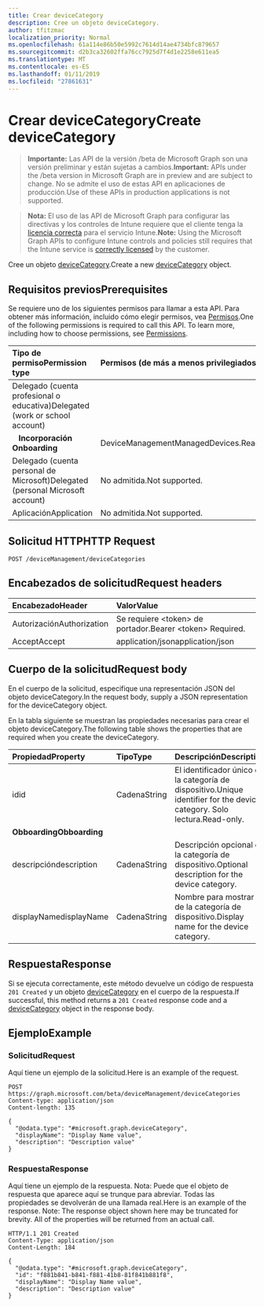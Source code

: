 ```yaml
---
title: Crear deviceCategory
description: Cree un objeto deviceCategory.
author: tfitzmac
localization_priority: Normal
ms.openlocfilehash: 61a114e86b50e5992c7614d14ae4734bfc879657
ms.sourcegitcommit: d2b3ca32602ffa76cc7925d7f4d1e2258e611ea5
ms.translationtype: MT
ms.contentlocale: es-ES
ms.lasthandoff: 01/11/2019
ms.locfileid: "27861631"
---
```

# <a name="create-devicecategory"></a><span data-ttu-id="40321-103">Crear deviceCategory</span><span class="sxs-lookup"><span data-stu-id="40321-103">Create deviceCategory</span></span>

> <span data-ttu-id="40321-104">**Importante:** Las API de la versión /beta de Microsoft Graph son una versión preliminar y están sujetas a cambios.</span><span class="sxs-lookup"><span data-stu-id="40321-104">**Important:** APIs under the /beta version in Microsoft Graph are in preview and are subject to change.</span></span> <span data-ttu-id="40321-105">No se admite el uso de estas API en aplicaciones de producción.</span><span class="sxs-lookup"><span data-stu-id="40321-105">Use of these APIs in production applications is not supported.</span></span>

> <span data-ttu-id="40321-106">**Nota:** El uso de las API de Microsoft Graph para configurar las directivas y los controles de Intune requiere que el cliente tenga la [licencia correcta](https://go.microsoft.com/fwlink/?linkid=839381) para el servicio Intune.</span><span class="sxs-lookup"><span data-stu-id="40321-106">**Note:** Using the Microsoft Graph APIs to configure Intune controls and policies still requires that the Intune service is [correctly licensed](https://go.microsoft.com/fwlink/?linkid=839381) by the customer.</span></span>

<span data-ttu-id="40321-107">Cree un objeto [deviceCategory](../resources/intune-shared-devicecategory.md).</span><span class="sxs-lookup"><span data-stu-id="40321-107">Create a new [deviceCategory](../resources/intune-shared-devicecategory.md) object.</span></span>

## <a name="prerequisites"></a><span data-ttu-id="40321-108">Requisitos previos</span><span class="sxs-lookup"><span data-stu-id="40321-108">Prerequisites</span></span>

<span data-ttu-id="40321-p102">Se requiere uno de los siguientes permisos para llamar a esta API. Para obtener más información, incluido cómo elegir permisos, vea [Permisos](/graph/permissions-reference).</span><span class="sxs-lookup"><span data-stu-id="40321-p102">One of the following permissions is required to call this API. To learn more, including how to choose permissions, see [Permissions](/graph/permissions-reference).</span></span>

|<span data-ttu-id="40321-111">Tipo de permiso</span><span class="sxs-lookup"><span data-stu-id="40321-111">Permission type</span></span>|<span data-ttu-id="40321-112">Permisos (de más a menos privilegiados)</span><span class="sxs-lookup"><span data-stu-id="40321-112">Permissions (from most to least privileged)</span></span>|
|:---|:---|
|<span data-ttu-id="40321-113">Delegado (cuenta profesional o educativa)</span><span class="sxs-lookup"><span data-stu-id="40321-113">Delegated (work or school account)</span></span>||
| <span data-ttu-id="40321-114">&nbsp;&nbsp; **Incorporación**</span><span class="sxs-lookup"><span data-stu-id="40321-114">&nbsp; &nbsp; **Onboarding**</span></span> | <span data-ttu-id="40321-115">DeviceManagementManagedDevices.ReadWrite.All</span><span class="sxs-lookup"><span data-stu-id="40321-115">DeviceManagementManagedDevices.ReadWrite.All</span></span>|
|<span data-ttu-id="40321-116">Delegado (cuenta personal de Microsoft)</span><span class="sxs-lookup"><span data-stu-id="40321-116">Delegated (personal Microsoft account)</span></span>|<span data-ttu-id="40321-117">No admitida.</span><span class="sxs-lookup"><span data-stu-id="40321-117">Not supported.</span></span>|
|<span data-ttu-id="40321-118">Aplicación</span><span class="sxs-lookup"><span data-stu-id="40321-118">Application</span></span>|<span data-ttu-id="40321-119">No admitida.</span><span class="sxs-lookup"><span data-stu-id="40321-119">Not supported.</span></span>|

## <a name="http-request"></a><span data-ttu-id="40321-120">Solicitud HTTP</span><span class="sxs-lookup"><span data-stu-id="40321-120">HTTP Request</span></span>
<!-- {
  "blockType": "ignored"
}
-->
``` http
POST /deviceManagement/deviceCategories
```

## <a name="request-headers"></a><span data-ttu-id="40321-121">Encabezados de solicitud</span><span class="sxs-lookup"><span data-stu-id="40321-121">Request headers</span></span>

|<span data-ttu-id="40321-122">Encabezado</span><span class="sxs-lookup"><span data-stu-id="40321-122">Header</span></span>|<span data-ttu-id="40321-123">Valor</span><span class="sxs-lookup"><span data-stu-id="40321-123">Value</span></span>|
|:---|:---|
|<span data-ttu-id="40321-124">Autorización</span><span class="sxs-lookup"><span data-stu-id="40321-124">Authorization</span></span>|<span data-ttu-id="40321-125">Se requiere &lt;token&gt; de portador.</span><span class="sxs-lookup"><span data-stu-id="40321-125">Bearer &lt;token&gt; Required.</span></span>|
|<span data-ttu-id="40321-126">Accept</span><span class="sxs-lookup"><span data-stu-id="40321-126">Accept</span></span>|<span data-ttu-id="40321-127">application/json</span><span class="sxs-lookup"><span data-stu-id="40321-127">application/json</span></span>|

## <a name="request-body"></a><span data-ttu-id="40321-128">Cuerpo de la solicitud</span><span class="sxs-lookup"><span data-stu-id="40321-128">Request body</span></span>

<span data-ttu-id="40321-129">En el cuerpo de la solicitud, especifique una representación JSON del objeto deviceCategory.</span><span class="sxs-lookup"><span data-stu-id="40321-129">In the request body, supply a JSON representation for the deviceCategory object.</span></span>

<span data-ttu-id="40321-130">En la tabla siguiente se muestran las propiedades necesarias para crear el objeto deviceCategory.</span><span class="sxs-lookup"><span data-stu-id="40321-130">The following table shows the properties that are required when you create the deviceCategory.</span></span>

|<span data-ttu-id="40321-131">Propiedad</span><span class="sxs-lookup"><span data-stu-id="40321-131">Property</span></span>|<span data-ttu-id="40321-132">Tipo</span><span class="sxs-lookup"><span data-stu-id="40321-132">Type</span></span>|<span data-ttu-id="40321-133">Descripción</span><span class="sxs-lookup"><span data-stu-id="40321-133">Description</span></span>|
|:---|:---|:---|
|<span data-ttu-id="40321-134">id</span><span class="sxs-lookup"><span data-stu-id="40321-134">id</span></span>|<span data-ttu-id="40321-135">Cadena</span><span class="sxs-lookup"><span data-stu-id="40321-135">String</span></span>|<span data-ttu-id="40321-136">El identificador único de la categoría de dispositivo.</span><span class="sxs-lookup"><span data-stu-id="40321-136">Unique identifier for the device category.</span></span> <span data-ttu-id="40321-137">Solo lectura.</span><span class="sxs-lookup"><span data-stu-id="40321-137">Read-only.</span></span>|
|<span data-ttu-id="40321-138">**Obboarding**</span><span class="sxs-lookup"><span data-stu-id="40321-138">**Obboarding**</span></span>|
|<span data-ttu-id="40321-139">descripción</span><span class="sxs-lookup"><span data-stu-id="40321-139">description</span></span>|<span data-ttu-id="40321-140">Cadena</span><span class="sxs-lookup"><span data-stu-id="40321-140">String</span></span>|<span data-ttu-id="40321-141">Descripción opcional de la categoría de dispositivo.</span><span class="sxs-lookup"><span data-stu-id="40321-141">Optional description for the device category.</span></span>|
|<span data-ttu-id="40321-142">displayName</span><span class="sxs-lookup"><span data-stu-id="40321-142">displayName</span></span>|<span data-ttu-id="40321-143">Cadena</span><span class="sxs-lookup"><span data-stu-id="40321-143">String</span></span>|<span data-ttu-id="40321-144">Nombre para mostrar de la categoría de dispositivo.</span><span class="sxs-lookup"><span data-stu-id="40321-144">Display name for the device category.</span></span>|

## <a name="response"></a><span data-ttu-id="40321-145">Respuesta</span><span class="sxs-lookup"><span data-stu-id="40321-145">Response</span></span>

<span data-ttu-id="40321-146">Si se ejecuta correctamente, este método devuelve un código de respuesta `201 Created` y un objeto [deviceCategory](../resources/intune-shared-devicecategory.md) en el cuerpo de la respuesta.</span><span class="sxs-lookup"><span data-stu-id="40321-146">If successful, this method returns a `201 Created` response code and a [deviceCategory](../resources/intune-shared-devicecategory.md) object in the response body.</span></span>

## <a name="example"></a><span data-ttu-id="40321-147">Ejemplo</span><span class="sxs-lookup"><span data-stu-id="40321-147">Example</span></span>

### <a name="request"></a><span data-ttu-id="40321-148">Solicitud</span><span class="sxs-lookup"><span data-stu-id="40321-148">Request</span></span>

<span data-ttu-id="40321-149">Aquí tiene un ejemplo de la solicitud.</span><span class="sxs-lookup"><span data-stu-id="40321-149">Here is an example of the request.</span></span>

``` http
POST https://graph.microsoft.com/beta/deviceManagement/deviceCategories
Content-type: application/json
Content-length: 135

{
  "@odata.type": "#microsoft.graph.deviceCategory",
  "displayName": "Display Name value",
  "description": "Description value"
}
```

### <a name="response"></a><span data-ttu-id="40321-150">Respuesta</span><span class="sxs-lookup"><span data-stu-id="40321-150">Response</span></span>

<span data-ttu-id="40321-p104">Aquí tiene un ejemplo de la respuesta. Nota: Puede que el objeto de respuesta que aparece aquí se trunque para abreviar. Todas las propiedades se devolverán de una llamada real.</span><span class="sxs-lookup"><span data-stu-id="40321-p104">Here is an example of the response. Note: The response object shown here may be truncated for brevity. All of the properties will be returned from an actual call.</span></span>

``` http
HTTP/1.1 201 Created
Content-Type: application/json
Content-Length: 184

{
  "@odata.type": "#microsoft.graph.deviceCategory",
  "id": "f881b841-b841-f881-41b8-81f841b881f8",
  "displayName": "Display Name value",
  "description": "Description value"
}
```



